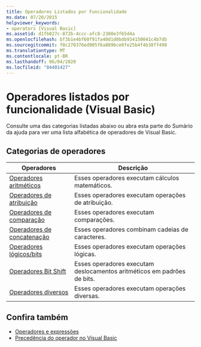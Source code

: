 ```yaml
---
title: Operadores Listados por Funcionalidade
ms.date: 07/20/2015
helpviewer_keywords:
- operators [Visual Basic]
ms.assetid: d1fb027c-872b-4ccc-afc8-2380e3f65d4a
ms.openlocfilehash: bf3b1e4bf60f91fa40d1d0bdb934150041c4b7db
ms.sourcegitcommit: f8c270376ed905f6a8896ce0fe25b4f4b38ff498
ms.translationtype: MT
ms.contentlocale: pt-BR
ms.lasthandoff: 06/04/2020
ms.locfileid: "84401427"
---
```

# <a name="operators-listed-by-functionality-visual-basic"></a>Operadores listados por funcionalidade (Visual Basic)
Consulte uma das categorias listadas abaixo ou abra esta parte do Sumário da ajuda para ver uma lista alfabética de operadores de Visual Basic.  
  
## <a name="categories-of-operators"></a>Categorias de operadores  
  
|Operadores|Descrição|  
|---------------|-----------------|  
|[Operadores aritméticos](arithmetic-operators.md)|Esses operadores executam cálculos matemáticos.|  
|[Operadores de atribuição](assignment-operators.md)|Esses operadores executam operações de atribuição.|  
|[Operadores de comparação](comparison-operators.md)|Esses operadores executam comparações.|  
|[Operadores de concatenação](concatenation-operators.md)|Esses operadores combinam cadeias de caracteres.|  
|[Operadores lógicos/bits](logical-bitwise-operators.md)|Esses operadores executam operações lógicas.|  
|[Operadores Bit Shift](bit-shift-operators.md)|Esses operadores executam deslocamentos aritméticos em padrões de bits.|  
|[Operadores diversos](miscellaneous-operators.md)|Esses operadores executam operações diversas.|  
  
## <a name="see-also"></a>Confira também

- [Operadores e expressões](../../programming-guide/language-features/operators-and-expressions/index.md)
- [Precedência do operador no Visual Basic](operator-precedence.md)
